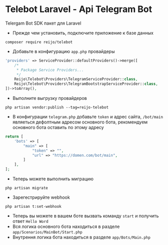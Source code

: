 # Telebot Laravel - Api Telegram Bot
Telergam Bot SDK пакет для Laravel

- Прежде чем установить, подключите приложение к базе данных
```
composer require reijo/telebot
```

- Добавьте в конфигурацию `app.php` провайдеры
```php
'providers' => ServiceProvider::defaultProviders()->merge([
    /*
     * Package Service Providers...
     */
    Reijo\Telebot\Providers\TelegramServiceProvider::class,
    Reijo\Telebot\Providers\TelegramBootstrapServiceProvider::class,
])->toArray(),
```
- Выполните выгрузку провайдеров
```
php artisan vendor:publish --tag=reijo-telebot
```
- В конфигурации `telegram.php` добавьте `token` и адрес сайта, `/bot/main` являеться дефолтным адресом основного бота, рекомендуем основного бота оставить по этому адресу

```php
return [
    'bots' => [
        "main" => [
            "token" => "",
            "url" => "https://domen.com/bot/main",
        ]
    ],
];
```

- Теперь можете выполнить миграцию
```
php artisan migrate
```

- Зарегестрируйте webhook
```
php artisan t:set-webhook
```

- Теперь вы можете в вашем боте вызвать команду `start` и получить ответ `Hello Word`
- Вся логика основного бота находиться в разделе `app/Scenarios/MainBot/Start.php`
- Внутрення логика бота находиться в разделе `app/Bots/Main.php`


